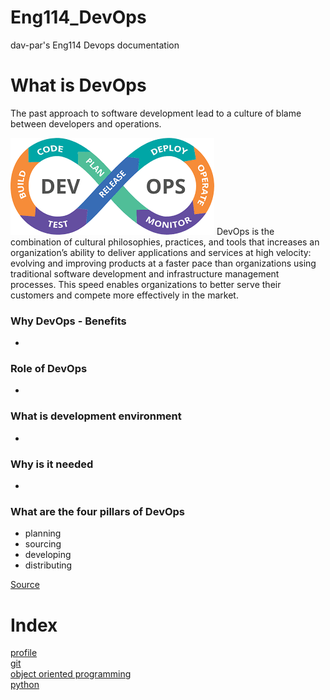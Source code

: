# Eng114_DevOps
dav-par's Eng114 Devops documentation

# What is DevOps
The past approach to software development lead to a culture of blame between developers and operations.

![Devops loop](https://github.com/dav-par/eng114_DevOps/blob/main/Documentation/resources/Devops%20loop.png)
DevOps is the combination of cultural philosophies, practices, and tools that increases an organization’s ability to deliver applications and services at high velocity: evolving and improving products at a faster pace than organizations using traditional software development and infrastructure management processes. This speed enables organizations to better serve their customers and compete more effectively in the market.

### Why DevOps - Benefits
- 

### Role of DevOps
- 

### What is development environment
- 

### Why is it needed
- 

### What are the four pillars of DevOps
- planning
- sourcing
- developing
- distributing

[Source](https://jfrog.com/blog/idc-become-a-digital-innovation-factory-with-these-4-pillars-of-modern-devops/#:~:text=A%20solid%20DevOps%20strategy%20is,at%20DevOps%20speed%20and%20scale.######)

# Index
[profile](Docs/profile_tips.md)  
[git](Docs/git_readme.md)  
[object oriented programming](Docs/oop.md)  
[python](Docs/python_readme.md)  


